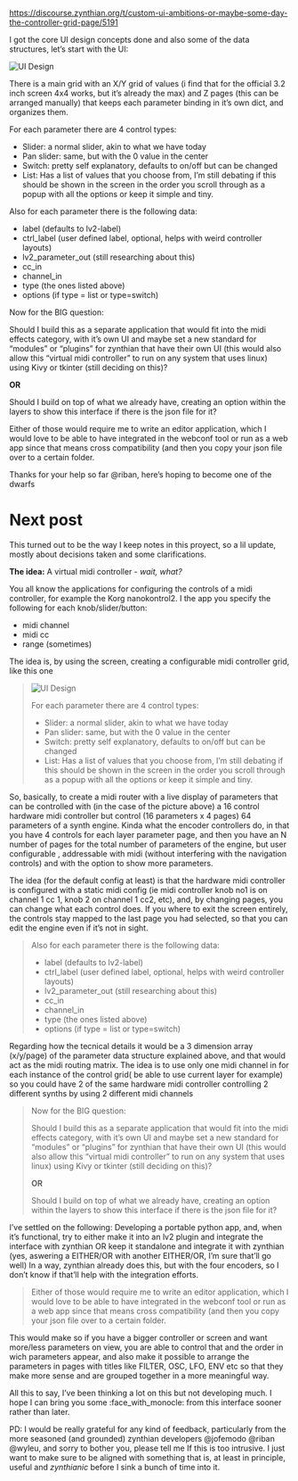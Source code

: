 https://discourse.zynthian.org/t/custom-ui-ambitions-or-maybe-some-day-the-controller-grid-page/5191

I got the core UI design concepts done and also some of the data structures, let’s start with the UI:

![UI Design](upload://yiLz3tKz8TKELTQyHG4sa3fPauL)

There is a main grid with an X/Y grid of values (i find that for the official 3.2 inch screen 4x4 works, but it’s already the max) and Z pages (this can be arranged manually) that keeps each parameter binding in it’s own dict, and organizes them.

For each parameter there are 4 control types:

* Slider: a normal slider, akin to what we have today
* Pan slider: same, but with the 0 value in the center
* Switch: pretty self explanatory, defaults to on/off but can be changed
* List: Has a list of values that you choose from, I’m still debating if this should be shown in the screen in the order you scroll through as a popup with all the options or keep it simple and tiny.

Also for each parameter there is the following data:

* label (defaults to lv2-label)
* ctrl_label (user defined label, optional, helps with weird controller layouts)
* lv2_parameter_out (still researching about this)
* cc_in
* channel_in
* type (the ones listed above)
* options (if type = list or type=switch)

Now for the BIG question:

Should I build this as a separate application that would fit into the midi effects category, with it’s own UI and maybe set a new standard for “modules” or “plugins” for zynthian that have their own UI (this would also allow this “virtual midi controller” to run on any system that uses linux) using Kivy or tkinter (still deciding on this)?

**OR**

Should I build on top of what we already have, creating an option within the layers to show this interface if there is the json file for it?

Either of those would require me to write an editor application, which I would love to be able to have integrated in the webconf tool or run as a web app since that means cross compatibility (and then you copy your json file over to a certain folder.

Thanks for your help so far @riban, here’s hoping to become one of the dwarfs

# Next post

This turned out to be the way I keep notes in this proyect, so a lil update, mostly about decisions taken and some clarifications.

**The idea:**
A virtual midi controller - *wait, what?*

You all know the applications for configuring the controls of a midi controller, for example the Korg nanokontrol2.
I the app you specify the following for each knob/slider/button:

* midi channel
* midi cc
* range (sometimes)

The idea is, by using the screen, creating a configurable midi controller grid, like this one

> ![UI Design](upload://yiLz3tKz8TKELTQyHG4sa3fPauL)
>
>
>
> For each parameter there are 4 control types:
>
>
>
> * Slider: a normal slider, akin to what we have today
> * Pan slider: same, but with the 0 value in the center
> * Switch: pretty self explanatory, defaults to on/off but can be changed
> * List: Has a list of values that you choose from, I’m still debating if this should be shown in the screen in the order you scroll through as a popup with all the options or keep it simple and tiny.

So, basically, to create a midi router with a live display of parameters that can be controlled with (in the case of the picture above) a 16 control hardware midi controller but control (16 parameters x 4 pages) 64 parameters of a synth engine.
Kinda what the encoder controllers do, in that you have 4 controls for each layer parameter page, and then you have an N number of pages for the total number of parameters of the engine, but user configurable , addressable with midi (without interfering with the navigation controls) and with the option to show more parameters.

The idea (for the default config at least) is that the hardware midi controller is configured with a static midi config (ie midi controller knob no1 is on channel 1 cc 1, knob 2 on channel 1 cc2, etc), and, by changing pages, you can change what each control does. If you where to exit the screen entirely, the controls stay mapped to the last page you had selected, so that you can edit the engine even if it’s not in sight.

> Also for each parameter there is the following data:
>
>
>
> * label (defaults to lv2-label)
> * ctrl_label (user defined label, optional, helps with weird controller layouts)
> * lv2_parameter_out (still researching about this)
> * cc_in
> * channel_in
> * type (the ones listed above)
> * options (if type = list or type=switch)

Regarding how the tecnical details it would be a 3 dimension array (x/y/page) of the parameter data structure explained above, and that would act as the midi routing matrix. The idea is to use only one midi channel in for each instance of the control grid( be able to use current layer for example) so you could have 2 of the same hardware midi controller controlling 2 different synths by using 2 different midi channels

> Now for the BIG question:
>
>
>
> Should I build this as a separate application that would fit into the midi effects category, with it’s own UI and maybe set a new standard for “modules” or “plugins” for zynthian that have their own UI (this would also allow this “virtual midi controller” to run on any system that uses linux) using Kivy or tkinter (still deciding on this)?
>
>
>
> **OR**
>
>
>
> Should I build on top of what we already have, creating an option within the layers to show this interface if there is the json file for it?

I’ve settled on the following:
Developing a portable python app, and, when it’s functional, try to either make it into an lv2 plugin and integrate the interface with zynthian OR keep it standalone and integrate it with zynthian (yes, aswering a EITHER/OR with another EITHER/OR, I’m sure that’ll go well) In a way, zynthian already does this, but with the four encoders, so I don’t know if that’ll help with the integration efforts.

> Either of those would require me to write an editor application, which I would love to be able to have integrated in the webconf tool or run as a web app since that means cross compatibility (and then you copy your json file over to a certain folder.

This would make so if you have a bigger controller or screen and want more/less parameters on view, you are able to control that and the order in wich parameters appear, and also make it possible to arrange the parameters in pages with titles like FILTER, OSC, LFO, ENV etc so that they make more sense and are grouped together in a more meaningful way.

All this to say, I’ve been thinking a lot on this but not developing much. I hope I can bring you some :face_with_monocle: from this interface sooner rather than later.

PD: I would be really grateful for any kind of feedback, particularly from the more seasoned (and grounded) zynthian developers @jofemodo @riban @wyleu, and sorry to bother you, please tell me If this is too intrusive. I just want to make sure to be aligned with something that is, at least in principle, useful and *zynthianic* before I sink a bunch of time into it.